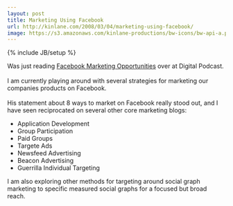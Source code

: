 ```yaml
---
layout: post
title: Marketing Using Facebook
url: http://kinlane.com/2008/03/04/marketing-using-facebook/
image: https://s3.amazonaws.com/kinlane-productions/bw-icons/bw-api-a.png
---
```

{% include JB/setup %}
<p>
     Was just reading <a href="http://www.digitalpodcast.com/podcastnews/2008/03/03/facebook-marketing-opportunties/">Facebook Marketing Opportunities</a> over at <span class="c1">Digital Podcast.</span>
     <br />
     <br />
     I am currently playing around with several strategies for marketing our companies products on Facebook.
     <br />
     <br />
     His statement about 8 ways to market on Facebook really stood out, and I have seen reciprocated on several other core marketing blogs:
     <br />
</p>
<ul class="mainlist">
     <li>Application Development
     </li>
     <li>Group Participation
     </li>
     <li>Paid Groups
     </li>
     <li>Targete Ads
     </li>
     <li>Newsfeed Advertising
     </li>
     <li>Beacon Advertising
     </li>
     <li>Guerrilla Individual Targeting
     </li>
</ul>
<p>
     I am also exploring other methods for targeting around social graph marketing to specific measured social graphs for a focused but broad reach.
</p>